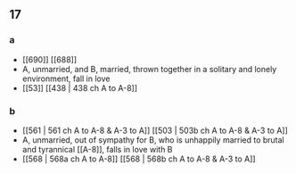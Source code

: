 ## 17
### a
- [[690]] [[688]] 
- A, unmarried, and B, married, thrown together in a solitary and lonely environment, fall in love
- [[53]] [[438 | 438 ch A to A-8]] 

### b
- [[561 | 561 ch A to A-8 &amp; A-3 to A]] [[503 | 503b ch A to A-8 &amp; A-3 to A]] 
- A, unmarried, out of sympathy for B, who is unhappily married to brutal and tyrannical [[A-8]], falls in love with B
- [[568 | 568a ch A to A-8]] [[568 | 568b ch A to A-8 &amp; A-3 to A]] 

